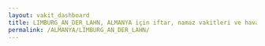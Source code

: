 ```yaml
---
layout: vakit_dashboard
title: LIMBURG_AN_DER_LAHN, ALMANYA için iftar, namaz vakitleri ve hava durumu - ilçe/eyalet seç
permalink: /ALMANYA/LIMBURG_AN_DER_LAHN/
---
```


<script type="text/javascript">
  var GLOBAL_COUNTRY = 'ALMANYA';
  var GLOBAL_CITY = 'LIMBURG_AN_DER_LAHN';
  var GLOBAL_STATE = '';
  var lat = 72;
  var lon = 21;
</script>
